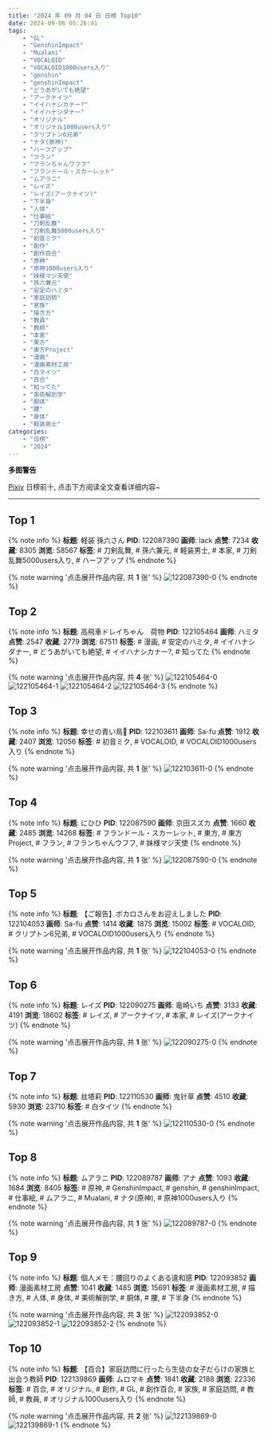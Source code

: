```yaml
---
title: "2024 年 09 月 04 日 日榜 Top10"
date: 2024-09-06 05:26:41
tags:
    - "GL"
    - "GenshinImpact"
    - "Mualani"
    - "VOCALOID"
    - "VOCALOID1000users入り"
    - "genshin"
    - "genshinImpact"
    - "どうあがいても絶望"
    - "アークナイツ"
    - "イイハナシカナー?"
    - "イイハナシダナー"
    - "オリジナル"
    - "オリジナル1000users入り"
    - "クリプトン6兄弟"
    - "ナタ(原神)"
    - "ハーフアップ"
    - "フラン"
    - "フランちゃんウフフ"
    - "フランドール・スカーレット"
    - "ムアラニ"
    - "レイズ"
    - "レイズ(アークナイツ)"
    - "下半身"
    - "人体"
    - "仕事絵"
    - "刀剣乱舞"
    - "刀剣乱舞5000users入り"
    - "初音ミク"
    - "創作"
    - "創作百合"
    - "原神"
    - "原神1000users入り"
    - "妹様マジ天使"
    - "孫六兼元"
    - "安定のハミタ"
    - "家庭訪問"
    - "家族"
    - "描き方"
    - "教員"
    - "教師"
    - "本家"
    - "東方"
    - "東方Project"
    - "漫画"
    - "漫画素材工房"
    - "白タイツ"
    - "百合"
    - "知ってた"
    - "美術解剖学"
    - "胴体"
    - "腰"
    - "身体"
    - "軽装男士"
categories:
    - "日榜"
    - "2024"
---
```


<i class="fa fa-triangle-exclamation"></i>**多图警告**<i class="fa fa-triangle-exclamation"></i>

[Pixiv](https://www.pixiv.net/) 日榜前十, 点击下方阅读全文查看详细内容~

<!-- more -->

---

## Top 1

{% note info %}
**标题**: 軽装 孫六さん
**PID**: 122087390 **画师**: lack
**点赞**: 7234 **收藏**: 8305 **浏览**: 58567
**标签**: # 刀剣乱舞, # 孫六兼元, # 軽装男士, # 本家, # 刀剣乱舞5000users入り, # ハーフアップ
{% endnote %}

{% note warning '点击展开作品内容, 共 **1** 张' %}
![122087390-0](https://i.pixiv.re/img-original/img/2024/09/03/00/00/41/122087390_p0.png)
{% endnote %}

## Top 2

{% note info %}
**标题**: 高飛車ドレイちゃん　荷物
**PID**: 122105464 **画师**: ハミタ
**点赞**: 2547 **收藏**: 2779 **浏览**: 67511
**标签**: # 漫画, # 安定のハミタ, # イイハナシダナー, # どうあがいても絶望, # イイハナシカナー?, # 知ってた
{% endnote %}

{% note warning '点击展开作品内容, 共 **4** 张' %}
![122105464-0](https://i.pixiv.re/img-original/img/2024/09/03/18/40/41/122105464_p0.png)
![122105464-1](https://i.pixiv.re/img-original/img/2024/09/03/18/40/41/122105464_p1.png)
![122105464-2](https://i.pixiv.re/img-original/img/2024/09/03/18/40/41/122105464_p2.png)
![122105464-3](https://i.pixiv.re/img-original/img/2024/09/03/18/40/41/122105464_p3.png)
{% endnote %}

## Top 3

{% note info %}
**标题**: 幸せの青い鳥💙
**PID**: 122103611 **画师**: Sa-fu
**点赞**: 1912 **收藏**: 2407 **浏览**: 12056
**标签**: # 初音ミク, # VOCALOID, # VOCALOID1000users入り
{% endnote %}

{% note warning '点击展开作品内容, 共 **1** 张' %}
![122103611-0](https://i.pixiv.re/img-original/img/2024/09/03/17/21/35/122103611_p0.jpg)
{% endnote %}

## Top 4

{% note info %}
**标题**: にひひ
**PID**: 122087590 **画师**: 京田スズカ
**点赞**: 1660 **收藏**: 2485 **浏览**: 14268
**标签**: # フランドール・スカーレット, # 東方, # 東方Project, # フラン, # フランちゃんウフフ, # 妹様マジ天使
{% endnote %}

{% note warning '点击展开作品内容, 共 **1** 张' %}
![122087590-0](https://i.pixiv.re/img-original/img/2024/09/03/00/02/34/122087590_p0.jpg)
{% endnote %}

## Top 5

{% note info %}
**标题**: 【ご報告】ボカロさんをお迎えしました
**PID**: 122104053 **画师**: Sa-fu
**点赞**: 1414 **收藏**: 1875 **浏览**: 15002
**标签**: # VOCALOID, # クリプトン6兄弟, # VOCALOID1000users入り
{% endnote %}

{% note warning '点击展开作品内容, 共 **1** 张' %}
![122104053-0](https://i.pixiv.re/img-original/img/2024/09/03/17/43/41/122104053_p0.jpg)
{% endnote %}

## Top 6

{% note info %}
**标题**: レイズ
**PID**: 122090275 **画师**: 竜崎いち
**点赞**: 3133 **收藏**: 4191 **浏览**: 18602
**标签**: # レイズ, # アークナイツ, # 本家, # レイズ(アークナイツ)
{% endnote %}

{% note warning '点击展开作品内容, 共 **1** 张' %}
![122090275-0](https://i.pixiv.re/img-original/img/2024/09/03/01/32/16/122090275_p0.jpg)
{% endnote %}

## Top 7

{% note info %}
**标题**: 丝塔莉
**PID**: 122110530 **画师**: 鬼针草
**点赞**: 4510 **收藏**: 5930 **浏览**: 23710
**标签**: # 白タイツ
{% endnote %}

{% note warning '点击展开作品内容, 共 **1** 张' %}
![122110530-0](https://i.pixiv.re/img-original/img/2024/09/03/21/34/26/122110530_p0.jpg)
{% endnote %}

## Top 8

{% note info %}
**标题**: ムアラニ
**PID**: 122089787 **画师**: アナ
**点赞**: 1093 **收藏**: 1684 **浏览**: 8405
**标签**: # 原神, # GenshinImpact, # genshin, # genshinImpact, # 仕事絵, # ムアラニ, # Mualani, # ナタ(原神), # 原神1000users入り
{% endnote %}

{% note warning '点击展开作品内容, 共 **1** 张' %}
![122089787-0](https://i.pixiv.re/img-original/img/2024/09/03/01/10/43/122089787_p0.jpg)
{% endnote %}

## Top 9

{% note info %}
**标题**: 個人メモ：腰回りのよくある違和感
**PID**: 122093852 **画师**: 漫画素材工房
**点赞**: 1041 **收藏**: 1485 **浏览**: 15691
**标签**: # 漫画素材工房, # 描き方, # 人体, # 身体, # 美術解剖学, # 胴体, # 腰, # 下半身
{% endnote %}

{% note warning '点击展开作品内容, 共 **3** 张' %}
![122093852-0](https://i.pixiv.re/img-original/img/2024/09/03/06/00/07/122093852_p0.jpg)
![122093852-1](https://i.pixiv.re/img-original/img/2024/09/03/06/00/07/122093852_p1.jpg)
![122093852-2](https://i.pixiv.re/img-original/img/2024/09/03/06/00/07/122093852_p2.jpg)
{% endnote %}

## Top 10

{% note info %}
**标题**: 【百合】家庭訪問に行ったら生徒の女子だらけの家族と出会う教師
**PID**: 122139869 **画师**: ムロマキ
**点赞**: 1841 **收藏**: 2188 **浏览**: 22336
**标签**: # 百合, # オリジナル, # 創作, # GL, # 創作百合, # 家族, # 家庭訪問, # 教師, # 教員, # オリジナル1000users入り
{% endnote %}

{% note warning '点击展开作品内容, 共 **2** 张' %}
![122139869-0](https://i.pixiv.re/img-original/img/2024/09/04/22/37/32/122139869_p0.jpg)
![122139869-1](https://i.pixiv.re/img-original/img/2024/09/04/22/37/32/122139869_p1.jpg)
{% endnote %}
